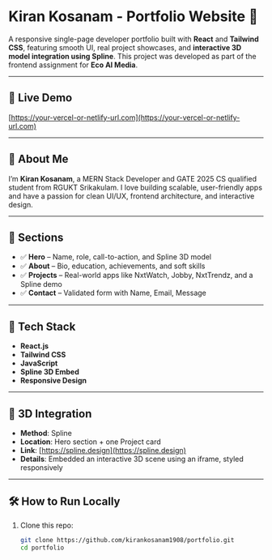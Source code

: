 # Kiran Kosanam - Portfolio Website 🚀

A responsive single-page developer portfolio built with **React** and **Tailwind CSS**, featuring smooth UI, real project showcases, and **interactive 3D model integration using Spline**. This project was developed as part of the frontend assignment for **Eco AI Media**.

---

## 🔗 Live Demo

[https://your-vercel-or-netlify-url.com](https://your-vercel-or-netlify-url.com)

---

## 👤 About Me

I’m **Kiran Kosanam**, a MERN Stack Developer and GATE 2025 CS qualified student from RGUKT Srikakulam. I love building scalable, user-friendly apps and have a passion for clean UI/UX, frontend architecture, and interactive design.

---

## 📁 Sections

- ✅ **Hero** – Name, role, call-to-action, and Spline 3D model
- ✅ **About** – Bio, education, achievements, and soft skills
- ✅ **Projects** – Real-world apps like NxtWatch, Jobby, NxtTrendz, and a Spline demo
- ✅ **Contact** – Validated form with Name, Email, Message

---

## 🧪 Tech Stack

- **React.js**
- **Tailwind CSS**
- **JavaScript**
- **Spline 3D Embed**
- **Responsive Design**

---

## 🧩 3D Integration

- **Method**: Spline
- **Location**: Hero section + one Project card
- **Link**: [https://spline.design](https://spline.design)
- **Details**: Embedded an interactive 3D scene using an iframe, styled responsively

---

## 🛠️ How to Run Locally

1. Clone this repo:
   ```bash
   git clone https://github.com/kirankosanam1908/portfolio.git
   cd portfolio
